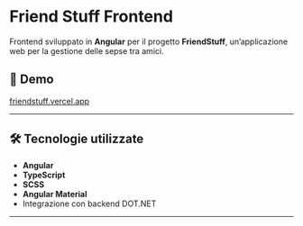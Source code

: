 # Friend Stuff Frontend

Frontend sviluppato in **Angular** per il progetto **FriendStuff**, un’applicazione web per la gestione delle sepse tra amici.

## 🚀 Demo
[friendstuff.vercel.app](https://friendstuff.vercel.app)

---
## 🛠 Tecnologie utilizzate
- **Angular**
- **TypeScript**  
- **SCSS**  
- **Angular Material**
- Integrazione con backend DOT.NET

---
